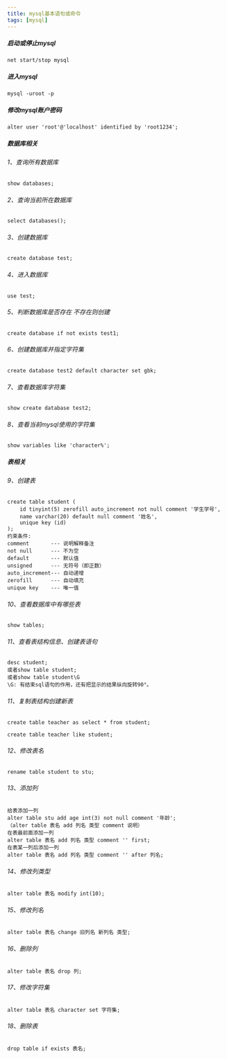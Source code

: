 ```yaml
---
title: mysql基本语句或命令
tags: [mysql]
---
```


##### 启动或停止mysql
`net start/stop mysql`
##### 进入mysql
`mysql -uroot -p`
##### 修改mysql账户密码
`alter user 'root'@'localhost' identified by 'root1234';`
##### 数据库相关
###### 1、查询所有数据库
`show databases;`
###### 2、查询当前所在数据库
`select databases();`
###### 3、创建数据库
`create database test;`
###### 4、进入数据库
`use test;`
###### 5、判断数据库是否存在 不存在则创建
`create database if not exists test1;`
###### 6、创建数据库并指定字符集
`create database test2 default character set gbk;`
###### 7、查看数据库字符集
`show create database test2;`
###### 8、查看当前mysql使用的字符集
`show variables like 'character%';`
##### 表相关
###### 9、创建表
```
create table student (
    id tinyint(5) zerofill auto_increment not null comment '学生学号',
    name varchar(20) default null comment '姓名',
    unique key (id)
);
约束条件:
comment       --- 说明解释备注
not null      --- 不为空
default       --- 默认值
unsigned      --- 无符号（即正数）
auto_increment--- 自动递增
zerofill      --- 自动填充
unique key    --- 唯一值
```
###### 10、查看数据库中有哪些表
`show tables;`
###### 11、查看表结构信息、创建表语句
```
desc student;
或者show table student;
或者show table student\G
\G: 有结束sql语句的作用，还有把显示的结果纵向旋转90°。
```
###### 11、复制表结构创建新表
`create table teacher as select * from student;`

`create table teacher like student;`
###### 12、修改表名
`rename table student to stu;`
###### 13、添加列
```
给表添加一列
alter table stu add age int(3) not null comment '年龄';
（alter table 表名 add 列名 类型 comment 说明）
在表最前面添加一列
alter table 表名 add 列名 类型 comment '' first;
在表某一列后添加一列
alter table 表名 add 列名 类型 comment '' after 列名;
```
###### 14、修改列类型
`alter table 表名 modify int(10);`
###### 15、修改列名
`alter table 表名 change 旧列名 新列名 类型;`
###### 16、删除列
`alter table 表名 drop 列;`
###### 17、修改字符集
`alter table 表名 character set 字符集;`
###### 18、删除表
`drop table if exists 表名;`
